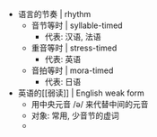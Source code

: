 - 语言的节奏 | rhythm
	- 音节等时 | syllable-timed
		- 代表: 汉语, 法语
	- 重音等时 | stress-timed
		- 代表: 英语
	- 音拍等时 | mora-timed
		- 代表: 日语
- 英语的[[弱读]] | English weak form
	- 用中央元音 /ə/ 来代替中间的元音
	- 对象: 常用, 少音节的虚词
	-